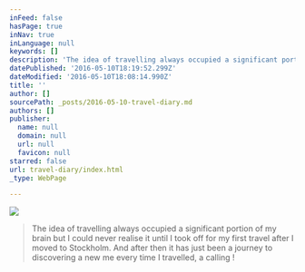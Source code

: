 ```yaml
---
inFeed: false
hasPage: true
inNav: true
inLanguage: null
keywords: []
description: 'The idea of travelling always occupied a significant portion of my brain but I could never realise it until I took off for my first travel after I moved to Stockholm. And after then it has just been a journey to discovering a new me every time I travelled, a calling !'
datePublished: '2016-05-10T18:19:52.299Z'
dateModified: '2016-05-10T18:08:14.990Z'
title: ''
author: []
sourcePath: _posts/2016-05-10-travel-diary.md
authors: []
publisher:
  name: null
  domain: null
  url: null
  favicon: null
starred: false
url: travel-diary/index.html
_type: WebPage

---
```

![](https://the-grid-user-content.s3-us-west-2.amazonaws.com/f7362aac-9a2d-43cc-9eb1-9ed0b0b5598b.jpg)

> The idea of travelling always occupied a significant portion of my brain but I could never realise it until I took off for my first travel after I moved to Stockholm. And after then it has just been a journey to discovering a new me every time I travelled, a calling !